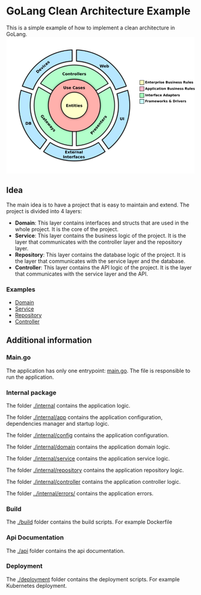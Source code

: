 # GoLang Clean Architecture Example
This is a simple example of how to implement a clean architecture in GoLang.
![Diagram](./documentation/diagram.png)
## Idea
The main idea is to have a project that is easy to maintain and extend. The project is divided into 4 layers:
- **Domain**: This layer contains interfaces and structs that are used in the whole project. It is the core of the project.
- **Service**: This layer contains the business logic of the project. It is the layer that communicates with the controller layer and the repository layer.
- **Repository**: This layer contains the database logic of the project. It is the layer that communicates with the service layer and the database.
- **Controller**: This layer contains the API logic of the project. It is the layer that communicates with the service layer and the API.
### Examples
* [Domain](./internal/domain)
* [Service](./internal/service)
* [Repository](./internal/repository)
* [Controller](./internal/controller)
## Additional information
### Main.go
The application has only one entrypoint: [main.go](./cmd/main.go). The file is responsible to run the application.
### Internal package
The folder [./internal](./internal) contains the application logic.

The folder [./internal/app](./internal/app) contains the application configuration, dependencies manager and startup logic.

The folder [./internal/config](./internal/config) contains the application configuration.

The folder [./internal/domain](./internal/domain) contains the application domain logic.

The folder [./internal/service](./internal/service) contains the application service logic.

The folder [./internal/repository](./internal/repository) contains the application repository logic.

The folder [./internal/controller](./internal/controller) contains the application controller logic.

The folder [../internal/errors/](./internal/errors) contains the application errors.
### Build
The [./build](./build) folder contains the build scripts. For example Dockerfile
### Api Documentation
The [./api](./api) folder contains the api documentation.
### Deployment
The [./deployment](./deployment) folder contains the deployment scripts. For example Kubernetes deployment.